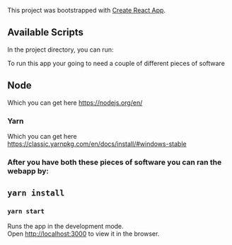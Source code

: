 This project was bootstrapped with [Create React App](https://github.com/facebook/create-react-app).

## Available Scripts

In the project directory, you can run:

To run this app your going to need a couple of different pieces of software
## Node 
Which you can get here https://nodejs.org/en/

### Yarn 
Which you can get here https://classic.yarnpkg.com/en/docs/install/#windows-stable

### After you have both these pieces of software you can ran the webapp by:

## `yarn install`

### `yarn start`

Runs the app in the development mode.<br />
Open [http://localhost:3000](http://localhost:3000) to view it in the browser.

